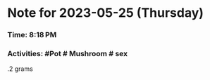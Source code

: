 # Note for 2023-05-25 (Thursday)
### Time: 8:18 PM
### Activities: #Pot  # Mushroom  # sex

.2 grams
